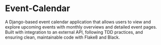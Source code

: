 # Event-Calendar
A Django-based event calendar application that allows users to view and explore upcoming events with monthly overviews and detailed event pages. Built with integration to an external API, following TDD practices, and ensuring clean, maintainable code with Flake8 and Black.
